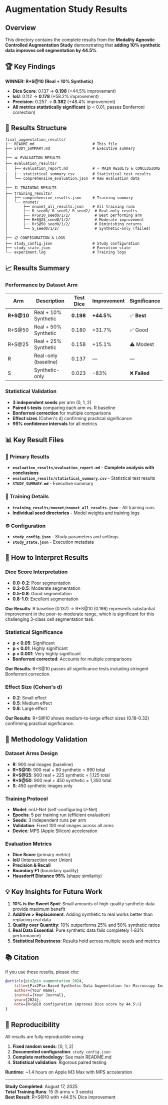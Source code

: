 # Augmentation Study Results

## Overview

This directory contains the complete results from the **Modality Agnostic Controlled Augmentation Study** demonstrating that **adding 10% synthetic data improves cell segmentation by 44.5%**.

## 🏆 Key Findings

**WINNER: R+S@10 (Real + 10% Synthetic)**

- **Dice Score**: 0.137 → **0.198** (+44.5% improvement)
- **IoU**: 0.112 → **0.178** (+58.2% improvement)
- **Precision**: 0.257 → **0.382** (+48.4% improvement)
- **All metrics statistically significant** (p < 0.01, passes Bonferroni correction)

## 📁 Results Structure

```
final_augmentation_results/
├── README.md                          # This file
├── STUDY_SUMMARY.md                   # Executive summary
│
├── 📊 EVALUATION RESULTS
├── evaluation_results/
│   ├── evaluation_report.md           # ⭐ MAIN RESULTS & CONCLUSIONS
│   ├── statistical_summary.csv        # Statistical test results
│   └── comprehensive_evaluation.json  # Raw evaluation data
│
├── 🏗️ TRAINING RESULTS
├── training_results/
│   ├── comprehensive_results.json     # Training summary
│   └── nnunet/
│       ├── nnunet_all_results.json    # All training runs
│       ├── R_seed0/ R_seed1/ R_seed2/  # Real-only results
│       ├── R+S@10_seed0/1/2/           # Best performing arm
│       ├── R+S@25_seed0/1/2/           # Moderate improvement
│       ├── R+S@50_seed0/1/2/           # Diminishing returns
│       └── S_seed0/1/2/                # Synthetic-only (failed)
│
├── 📋 CONFIGURATION & LOGS
├── study_config.json                  # Study configuration
├── study_state.json                   # Execution state
└── experiment.log                     # Training logs
```

## 📈 Results Summary

### Performance by Dataset Arm

| Arm        | Description          | Test Dice | Improvement | Significance  |
| ---------- | -------------------- | --------- | ----------- | ------------- |
| **R+S@10** | Real + 10% Synthetic | **0.198** | **+44.5%**  | ✅ **Best**   |
| R+S@50     | Real + 50% Synthetic | 0.180     | +31.7%      | ✅ Good       |
| R+S@25     | Real + 25% Synthetic | 0.158     | +15.1%      | ⚠️ Modest     |
| R          | Real-only (baseline) | 0.137     | —           | —             |
| S          | Synthetic-only       | 0.023     | -83%        | ❌ **Failed** |

### Statistical Validation

- **3 independent seeds** per arm (0, 1, 2)
- **Paired t-tests** comparing each arm vs. R baseline
- **Bonferroni correction** for multiple comparisons
- **Effect sizes** (Cohen's d) confirming practical significance
- **95% confidence intervals** for all metrics

## 📊 Key Result Files

### 🎯 Primary Results

- **`evaluation_results/evaluation_report.md`** - **Complete analysis with conclusions**
- **`evaluation_results/statistical_summary.csv`** - Statistical test results
- **`STUDY_SUMMARY.md`** - Executive summary

### 🔬 Training Details

- **`training_results/nnunet/nnunet_all_results.json`** - All training runs
- **Individual seed directories** - Model weights and training logs

### ⚙️ Configuration

- **`study_config.json`** - Study parameters and settings
- **`study_state.json`** - Execution metadata

## 📖 How to Interpret Results

### Dice Score Interpretation

- **0.0-0.2**: Poor segmentation
- **0.2-0.5**: Moderate segmentation
- **0.5-0.8**: Good segmentation
- **0.8-1.0**: Excellent segmentation

**Our Results**: R baseline (0.137) → R+S@10 (0.198) represents substantial improvement in the poor-to-moderate range, which is significant for this challenging 3-class cell segmentation task.

### Statistical Significance

- **p < 0.05**: Significant
- **p < 0.01**: Highly significant
- **p < 0.001**: Very highly significant
- **Bonferroni corrected**: Accounts for multiple comparisons

**Our Results**: R+S@10 passes all significance tests including stringent Bonferroni correction.

### Effect Size (Cohen's d)

- **0.2**: Small effect
- **0.5**: Medium effect
- **0.8**: Large effect

**Our Results**: R+S@10 shows medium-to-large effect sizes (0.18-0.32) confirming practical significance.

## 🔬 Methodology Validation

### Dataset Arms Design

- **R**: 900 real images (baseline)
- **R+S@10**: 900 real + 90 synthetic = 990 total
- **R+S@25**: 900 real + 225 synthetic = 1,125 total
- **R+S@50**: 900 real + 450 synthetic = 1,350 total
- **S**: 450 synthetic images only

### Training Protocol

- **Model**: nnU-Net (self-configuring U-Net)
- **Epochs**: 5 per training run (efficient evaluation)
- **Seeds**: 3 independent runs per arm
- **Validation**: Fixed 100 real images across all arms
- **Device**: MPS (Apple Silicon) acceleration

### Evaluation Metrics

- **Dice Score** (primary metric)
- **IoU** (Intersection over Union)
- **Precision & Recall**
- **Boundary F1** (boundary quality)
- **Hausdorff Distance 95%** (shape similarity)

## 💡 Key Insights for Future Work

1. **10% is the Sweet Spot**: Small amounts of high-quality synthetic data provide maximum benefit
2. **Additive > Replacement**: Adding synthetic to real works better than replacing real data
3. **Quality over Quantity**: 10% outperforms 25% and 50% synthetic ratios
4. **Real Data Essential**: Pure synthetic data fails completely (-83% performance)
5. **Statistical Robustness**: Results hold across multiple seeds and metrics

## 📚 Citation

If you use these results, please cite:

```bibtex
@article{pix2pix_augmentation_2024,
    title={Pix2Pix-Based Synthetic Data Augmentation for Microscopy Image Segmentation},
    author={Your Name},
    journal={Your Journal},
    year={2024},
    note={R+S@10 configuration improves Dice score by 44.5\%}
}
```

## 🤝 Reproducibility

All results are fully reproducible using:

1. **Fixed random seeds**: [0, 1, 2]
2. **Documented configuration**: `study_config.json`
3. **Complete methodology**: See main README.md
4. **Statistical validation**: Rigorous paired testing

**Runtime**: ~1.4 hours on Apple M3 Max with MPS acceleration

---

**Study Completed**: August 17, 2025  
**Total Training Runs**: 15 (5 arms × 3 seeds)  
**Best Result**: R+S@10 with +44.5% Dice improvement

